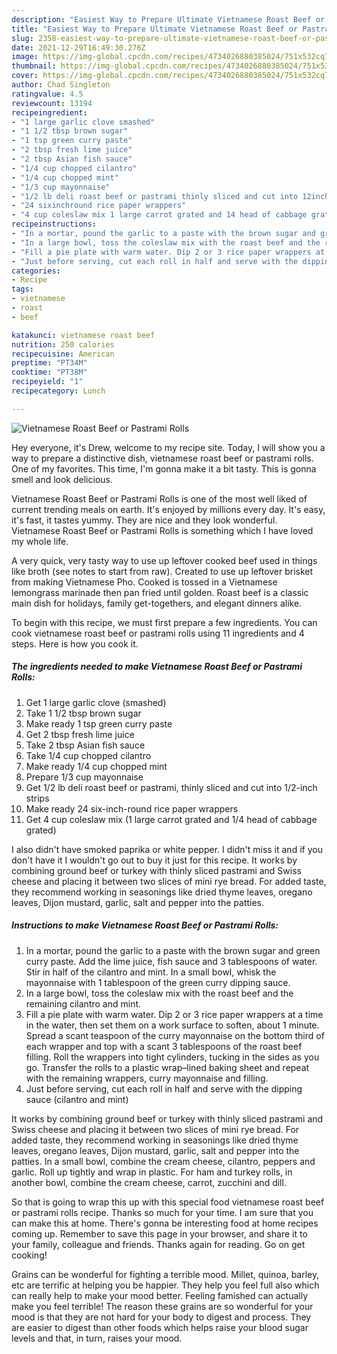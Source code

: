 ```yaml
---
description: "Easiest Way to Prepare Ultimate Vietnamese Roast Beef or Pastrami Rolls"
title: "Easiest Way to Prepare Ultimate Vietnamese Roast Beef or Pastrami Rolls"
slug: 2358-easiest-way-to-prepare-ultimate-vietnamese-roast-beef-or-pastrami-rolls
date: 2021-12-29T16:49:30.276Z
image: https://img-global.cpcdn.com/recipes/4734026880385024/751x532cq70/vietnamese-roast-beef-or-pastrami-rolls-recipe-main-photo.jpg
thumbnail: https://img-global.cpcdn.com/recipes/4734026880385024/751x532cq70/vietnamese-roast-beef-or-pastrami-rolls-recipe-main-photo.jpg
cover: https://img-global.cpcdn.com/recipes/4734026880385024/751x532cq70/vietnamese-roast-beef-or-pastrami-rolls-recipe-main-photo.jpg
author: Chad Singleton
ratingvalue: 4.5
reviewcount: 13194
recipeingredient:
- "1 large garlic clove smashed"
- "1 1/2 tbsp brown sugar"
- "1 tsp green curry paste"
- "2 tbsp fresh lime juice"
- "2 tbsp Asian fish sauce"
- "1/4 cup chopped cilantro"
- "1/4 cup chopped mint"
- "1/3 cup mayonnaise"
- "1/2 lb deli roast beef or pastrami thinly sliced and cut into 12inch strips"
- "24 sixinchround rice paper wrappers"
- "4 cup coleslaw mix 1 large carrot grated and 14 head of cabbage grated"
recipeinstructions:
- "In a mortar, pound the garlic to a paste with the brown sugar and green curry paste. Add the lime juice, fish sauce and 3 tablespoons of water. Stir in half of the cilantro and mint. In a small bowl, whisk the mayonnaise with 1 tablespoon of the green curry dipping sauce."
- "In a large bowl, toss the coleslaw mix with the roast beef and the remaining cilantro and mint."
- "Fill a pie plate with warm water. Dip 2 or 3 rice paper wrappers at a time in the water, then set them on a work surface to soften, about 1 minute. Spread a scant teaspoon of the curry mayonnaise on the bottom third of each wrapper and top with a scant 3 tablespoons of the roast beef filling. Roll the wrappers into tight cylinders, tucking in the sides as you go. Transfer the rolls to a plastic wrap–lined baking sheet and repeat with the remaining wrappers, curry mayonnaise and filling."
- "Just before serving, cut each roll in half and serve with the dipping sauce (cilantro and mint)"
categories:
- Recipe
tags:
- vietnamese
- roast
- beef

katakunci: vietnamese roast beef 
nutrition: 250 calories
recipecuisine: American
preptime: "PT34M"
cooktime: "PT38M"
recipeyield: "1"
recipecategory: Lunch

---
```



![Vietnamese Roast Beef or Pastrami Rolls](https://img-global.cpcdn.com/recipes/4734026880385024/751x532cq70/vietnamese-roast-beef-or-pastrami-rolls-recipe-main-photo.jpg)

Hey everyone, it's Drew, welcome to my recipe site. Today, I will show you a way to prepare a distinctive dish, vietnamese roast beef or pastrami rolls. One of my favorites. This time, I'm gonna make it a bit tasty. This is gonna smell and look delicious.

Vietnamese Roast Beef or Pastrami Rolls is one of the most well liked of current trending meals on earth. It's enjoyed by millions every day. It's easy, it's fast, it tastes yummy. They are nice and they look wonderful. Vietnamese Roast Beef or Pastrami Rolls is something which I have loved my whole life.

A very quick, very tasty way to use up leftover cooked beef used in things like broth (see notes to start from raw). Created to use up leftover brisket from making Vietnamese Pho. Cooked is tossed in a Vietnamese lemongrass marinade then pan fried until golden. Roast beef is a classic main dish for holidays, family get-togethers, and elegant dinners alike.


To begin with this recipe, we must first prepare a few ingredients. You can cook vietnamese roast beef or pastrami rolls using 11 ingredients and 4 steps. Here is how you cook it.

<!--inarticleads1-->

##### The ingredients needed to make Vietnamese Roast Beef or Pastrami Rolls:

1. Get 1 large garlic clove (smashed)
1. Take 1 1/2 tbsp brown sugar
1. Make ready 1 tsp green curry paste
1. Get 2 tbsp fresh lime juice
1. Take 2 tbsp Asian fish sauce
1. Take 1/4 cup chopped cilantro
1. Make ready 1/4 cup chopped mint
1. Prepare 1/3 cup mayonnaise
1. Get 1/2 lb deli roast beef or pastrami, thinly sliced and cut into 1/2-inch strips
1. Make ready 24 six-inch-round rice paper wrappers
1. Get 4 cup coleslaw mix (1 large carrot grated and 1/4 head of cabbage grated)


I also didn&#39;t have smoked paprika or white pepper. I didn&#39;t miss it and if you don&#39;t have it I wouldn&#39;t go out to buy it just for this recipe. It works by combining ground beef or turkey with thinly sliced pastrami and Swiss cheese and placing it between two slices of mini rye bread. For added taste, they recommend working in seasonings like dried thyme leaves, oregano leaves, Dijon mustard, garlic, salt and pepper into the patties. 

<!--inarticleads2-->

##### Instructions to make Vietnamese Roast Beef or Pastrami Rolls:

1. In a mortar, pound the garlic to a paste with the brown sugar and green curry paste. Add the lime juice, fish sauce and 3 tablespoons of water. Stir in half of the cilantro and mint. In a small bowl, whisk the mayonnaise with 1 tablespoon of the green curry dipping sauce.
1. In a large bowl, toss the coleslaw mix with the roast beef and the remaining cilantro and mint.
1. Fill a pie plate with warm water. Dip 2 or 3 rice paper wrappers at a time in the water, then set them on a work surface to soften, about 1 minute. Spread a scant teaspoon of the curry mayonnaise on the bottom third of each wrapper and top with a scant 3 tablespoons of the roast beef filling. Roll the wrappers into tight cylinders, tucking in the sides as you go. Transfer the rolls to a plastic wrap–lined baking sheet and repeat with the remaining wrappers, curry mayonnaise and filling.
1. Just before serving, cut each roll in half and serve with the dipping sauce (cilantro and mint)


It works by combining ground beef or turkey with thinly sliced pastrami and Swiss cheese and placing it between two slices of mini rye bread. For added taste, they recommend working in seasonings like dried thyme leaves, oregano leaves, Dijon mustard, garlic, salt and pepper into the patties. In a small bowl, combine the cream cheese, cilantro, peppers and garlic. Roll up tightly and wrap in plastic. For ham and turkey rolls, in another bowl, combine the cream cheese, carrot, zucchini and dill. 

So that is going to wrap this up with this special food vietnamese roast beef or pastrami rolls recipe. Thanks so much for your time. I am sure that you can make this at home. There's gonna be interesting food at home recipes coming up. Remember to save this page in your browser, and share it to your family, colleague and friends. Thanks again for reading. Go on get cooking!

Grains can be wonderful for fighting a terrible mood. Millet, quinoa, barley, etc are terrific at helping you be happier. They help you feel full also which can really help to make your mood better. Feeling famished can actually make you feel terrible! The reason these grains are so wonderful for your mood is that they are not hard for your body to digest and process. They are easier to digest than other foods which helps raise your blood sugar levels and that, in turn, raises your mood.
